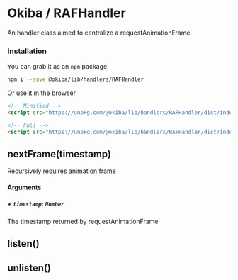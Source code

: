 

# Okiba / RAFHandler
An handler class aimed to centralize a requestAnimationFrame




### Installation

You can grab it as an `npm` package
```bash
npm i --save @okiba/lib/handlers/RAFHandler
```

Or use it in the browser
```html
<!-- Minified -->
<script src="https://unpkg.com/@okiba/lib/handlers/RAFHandler/dist/index.min.js"></script>

<!-- Full -->
<script src="https://unpkg.com/@okiba/lib/handlers/RAFHandler/dist/index.js"></script>
```







## nextFrame(timestamp)


Recursively requires animation frame







#### Arguments


##### + `timestamp`: `Number`

The timestamp returned by requestAnimationFrame





## listen()









## unlisten()








